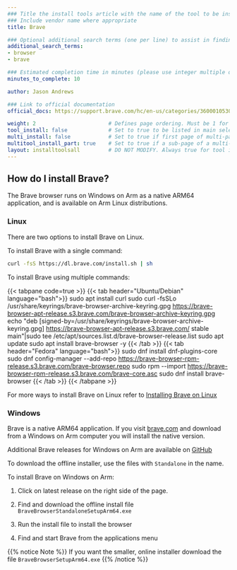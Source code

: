 ```yaml
---
### Title the install tools article with the name of the tool to be installed
### Include vendor name where appropriate
title: Brave

### Optional additional search terms (one per line) to assist in finding the article
additional_search_terms:
- browser
- brave

### Estimated completion time in minutes (please use integer multiple of 5)
minutes_to_complete: 10

author: Jason Andrews

### Link to official documentation
official_docs: https://support.brave.com/hc/en-us/categories/360001053032-Desktop-Browser

weight: 2                       # Defines page ordering. Must be 1 for first (or only) page.
tool_install: false             # Set to true to be listed in main selection page, else false
multi_install: false            # Set to true if first page of multi-page article, else false
multitool_install_part: true    # Set to true if a sub-page of a multi-page article, else false
layout: installtoolsall         # DO NOT MODIFY. Always true for tool install articles
---
```


## How do I install Brave?

The Brave browser runs on Windows on Arm as a native ARM64 application, and is available on Arm Linux distributions. 

### Linux

There are two options to install Brave on Linux.

To install Brave with a single command:

```bash
curl -fsS https://dl.brave.com/install.sh | sh
```

To install Brave using multiple commands:

{{< tabpane code=true >}}
  {{< tab header="Ubuntu/Debian" language="bash">}}
sudo apt install curl
sudo curl -fsSLo /usr/share/keyrings/brave-browser-archive-keyring.gpg https://brave-browser-apt-release.s3.brave.com/brave-browser-archive-keyring.gpg
echo "deb [signed-by=/usr/share/keyrings/brave-browser-archive-keyring.gpg] https://brave-browser-apt-release.s3.brave.com/ stable main"|sudo tee /etc/apt/sources.list.d/brave-browser-release.list
sudo apt update
sudo apt install brave-browser -y
  {{< /tab >}}
  {{< tab header="Fedora" language="bash">}}
sudo dnf install dnf-plugins-core
sudo dnf config-manager --add-repo https://brave-browser-rpm-release.s3.brave.com/brave-browser.repo
sudo rpm --import https://brave-browser-rpm-release.s3.brave.com/brave-core.asc
sudo dnf install brave-browser
  {{< /tab >}}
{{< /tabpane >}}

For more ways to install Brave on Linux refer to [Installing Brave on Linux](https://brave.com/linux/)

### Windows 

Brave is a native ARM64 application. If you visit [brave.com](https://www.brave.com) and download from a Windows on Arm computer you will install the native version. 

Additional Brave releases for Windows on Arm are available on [GitHub](https://github.com/brave/brave-browser) 

To download the offline installer, use the files with `Standalone` in the name. 

To install Brave on Windows on Arm:

1. Click on latest release on the right side of the page. 

2. Find and download the offline install file `BraveBrowserStandaloneSetupArm64.exe`

3. Run the install file to install the browser

4. Find and start Brave from the applications menu

{{% notice Note %}}
If you want the smaller, online installer download the file `BraveBrowserSetupArm64.exe`
{{% /notice %}}




